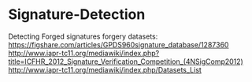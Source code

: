 # Signature-Detection
Detecting Forged signatures
forgery datasets:
https://figshare.com/articles/GPDS960signature_database/1287360
http://www.iapr-tc11.org/mediawiki/index.php?title=ICFHR_2012_Signature_Verification_Competition_(4NSigComp2012)
http://www.iapr-tc11.org/mediawiki/index.php/Datasets_List
